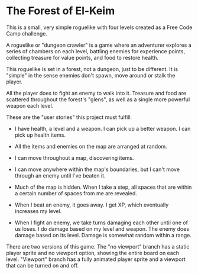 # The Forest of El-Keim

This is a small, very simple roguelike with four levels created as a Free Code Camp challenge.

A roguelike or "dungeon crawler" is a game where an adventurer explores a series of chambers on each level, battling enemies for experience points, collecting treasure for value points, and food to restore health.

This roguelike is set in a forest, not a dungeon, just to be different. It is "simple" in the sense enemies don't spawn, move around or stalk the player.

All the player does to fight an enemy to walk into it. Treasure and food are scattered throughout the forest's "glens", as well as a single more powerful weapon each level.

These are the "user stories" this project must fulfill:

* I have health, a level and a weapon. I can pick up a better weapon. I can pick up health items.

* All the items and enemies on the map are arranged at random.

* I can move throughout a map, discovering items.

* I can move anywhere within the map's boundaries, but I can't move through an enemy until I've beaten it.

* Much of the map is hidden. When I take a step, all spaces that are within a certain number of spaces from me are revealed. 

* When I beat an enemy, it goes away. I get XP, which eventually increases my level.

* When I fight an enemy, we take turns damaging each other until one of us loses. I do damage based on my level and weapon. The enemy does damage based on its level. Damage is somewhat random within a range.

There are two versions of this game. The "no viewport" branch has a static player sprite and no viewport option, showing the entire board on each level. "Viewport" branch has a fully animated player sprite and a viewport that can be turned on and off.
